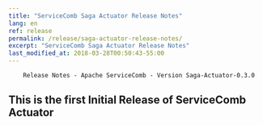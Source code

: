```yaml
---
title: "ServiceComb Saga Actuator Release Notes"
lang: en
ref: release
permalink: /release/saga-actuator-release-notes/
excerpt: "ServiceComb Saga Actuator Release Notes"
last_modified_at: 2018-03-28T00:50:43-55:00
---
```


        Release Notes - Apache ServiceComb - Version Saga-Actuator-0.3.0
            
<h2>        This is the first Initial Release of ServiceComb Actuator
</h2>
